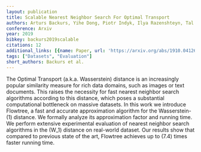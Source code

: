 ```yaml
---
layout: publication
title: Scalable Nearest Neighbor Search For Optimal Transport
authors: Arturs Backurs, Yihe Dong, Piotr Indyk, Ilya Razenshteyn, Tal Wagner
conference: Arxiv
year: 2019
bibkey: backurs2019scalable
citations: 12
additional_links: [{name: Paper, url: 'https://arxiv.org/abs/1910.04126'}]
tags: ["Datasets", "Evaluation"]
short_authors: Backurs et al.
---
```

The Optimal Transport (a.k.a. Wasserstein) distance is an increasingly
popular similarity measure for rich data domains, such as images or text
documents. This raises the necessity for fast nearest neighbor search
algorithms according to this distance, which poses a substantial computational
bottleneck on massive datasets. In this work we introduce Flowtree, a fast and
accurate approximation algorithm for the Wasserstein-\(1\) distance. We formally
analyze its approximation factor and running time. We perform extensive
experimental evaluation of nearest neighbor search algorithms in the \(W_1\)
distance on real-world dataset. Our results show that compared to previous
state of the art, Flowtree achieves up to \(7.4\) times faster running time.